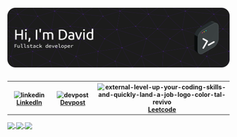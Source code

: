 ![Header](./banner-sleek.png)

<header align="left">


<table align="left">
  <tr >
    <th>
   <img align="center" width="24" height="24" src="https://img.icons8.com/fluency/48/linkedin.png" alt="linkedin"/>   
  <a href="https://www.linkedin.com/in/dsun05/" />   LinkedIn
    </th> 
    <th>
   <img align="center" width="24" height="24" src="https://img.icons8.com/color/48/dev-community.png" alt="devpost"/>   
  <a href="https://devpost.com/dsun05" />   Devpost
    </th> 
    <th>
   <img align="center" width="24" height="24" src="https://img.icons8.com/external-tal-revivo-color-tal-revivo/24/external-level-up-your-coding-skills-and-quickly-land-a-job-logo-color-tal-revivo.png" alt="external-level-up-your-coding-skills-and-quickly-land-a-job-logo-color-tal-revivo" alt="leetcode"/>   
  <a href="https://leetcode.com/u/dsun05/" />   Leetcode
    </th> 

  </tr>
  
</table>
</section>
</header>  
<section>  
<br>
<br>



<hr>

<a href="">
  <img height=200 align="center" src="https://github-readme-stats-two-ashy-28.vercel.app/api?username=dsun05&show_icons=true&theme=dark&card_width=300" />
</a>

<a href="">
  <img height=200 align="center" src="https://github-readme-stats-two-ashy-28.vercel.app/api/top-langs/?username=dsun05&layout=donut&theme=dark&exclude_repo=CS35L&card_width=250" />
</a>

<a href="">
  <img height=300 align="center" src="https://api.githubtrends.io/user/svg/dsun05/repos?time_range=three_months&include_private=True&loc_metric=changed&theme=dark" />
</a>
